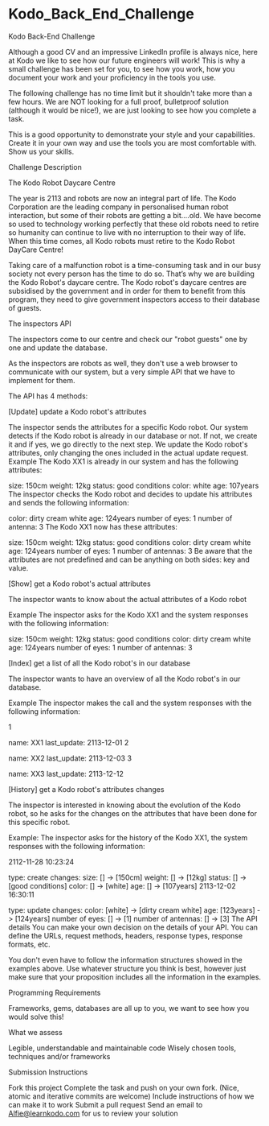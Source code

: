# Kodo_Back_End_Challenge

Kodo Back-End Challenge 

Although a good CV and an impressive LinkedIn profile is always nice, here at Kodo we like to see how our future engineers will work! This is why a small challenge has been set for you, to see how you work, how you document your work and your proficiency in the tools you use.

The following challenge has no time limit but it shouldn't take more than a few hours. We are NOT looking for a full proof, bulletproof solution (although it would be nice!), we are just looking to see how you complete a task.

This is a good opportunity to demonstrate your style and your capabilities. Create it in your own way and use the tools you are most comfortable with. Show us your skills.

Challenge Description

The Kodo Robot Daycare Centre

The year is 2113 and robots are now an integral part of life. The Kodo Corporation are the leading company in personalised human robot interaction, but some of their robots are getting a bit....old. We have become so used to technology working perfectly that these old robots need to retire so humanity can continue to live with no interruption to their way of life.
When this time comes, all Kodo robots must retire to the Kodo Robot DayCare Centre!

Taking care of a malfunction robot is a time-consuming task and in our busy society not every person has the time to do so. That’s why we are building the Kodo Robot's daycare centre.
The Kodo robot's daycare centres are subsidised by the government and in order for them to benefit from this program, they need to give government inspectors access to their database of guests.

The inspectors API

The inspectors come to our centre and check our "robot guests" one by one and update the database.

As the inspectors are robots as well, they don't use a web browser to communicate with our system, but a very simple API that we have to implement for them.

The API has 4 methods:

[Update] update a Kodo robot's attributes

The inspector sends the attributes for a specific Kodo robot.
Our system detects if the Kodo robot is already in our database or not. If not, we create it and if yes, we go directly to the next step.
We update the Kodo robot's attributes, only changing the ones included in the actual update request.
Example
The Kodo XX1 is already in our system and has the following attributes:

size: 150cm
weight: 12kg
status: good conditions
color: white
age: 107years
The inspector checks the Kodo robot and decides to update his attributes and sends the following information:

color: dirty cream white
age: 124years
number of eyes: 1
number of antenna: 3
The Kodo XX1 now has these attributes:

size: 150cm
weight: 12kg
status: good conditions
color: dirty cream white
age: 124years
number of eyes: 1
number of antennas: 3
Be aware that the attributes are not predefined and can be anything on both sides: key and value.

[Show] get a Kodo robot's actual attributes

The inspector wants to know about the actual attributes of a Kodo robot

Example
The inspector asks for the Kodo XX1 and the system responses with the following information:

size: 150cm
weight: 12kg
status: good conditions
color: dirty cream white
age: 124years
number of eyes: 1
number of antennas: 3

[Index] get a list of all the Kodo robot's in our database

The inspector wants to have an overview of all the Kodo robot's in our database.

Example
The inspector makes the call and the system responses with the following information:

1

name: XX1
last_update: 2113-12-01
2

name: XX2
last_update: 2113-12-03
3

name: XX3
last_update: 2113-12-12

[History] get a Kodo robot's attributes changes

The inspector is interested in knowing about the evolution of the Kodo robot, so he asks for the changes on the attributes that have been done for this specific robot.

Example:
The inspector asks for the history of the Kodo XX1, the system responses with the following information:

2112-11-28 10:23:24

type: create
changes:
size: [] -> [150cm]
weight: [] -> [12kg]
status: [] -> [good conditions]
color: [] -> [white]
age: [] -> [107years]
2113-12-02 16:30:11

type: update
changes:
color: [white] -> [dirty cream white]
age: [123years] -> [124years]
number of eyes: [] -> [1]
number of antennas: [] -> [3]
The API details
You can make your own decision on the details of your API. You can define the URLs, request methods, headers, response types, response formats, etc.

You don't even have to follow the information structures showed in the examples above. Use whatever structure you think is best, however just make sure that your proposition includes all the information in the examples.

Programming Requirements

Frameworks, gems, databases are all up to you, we want to see how you would solve this!

What we assess

Legible, understandable and maintainable code
Wisely chosen tools, techniques and/or frameworks

Submission Instructions

Fork this project
Complete the task and push on your own fork. (Nice, atomic and iterative commits are welcome)
Include instructions of how we can make it to work
Submit a pull request
Send an email to Alfie@learnkodo.com for us to review your solution
